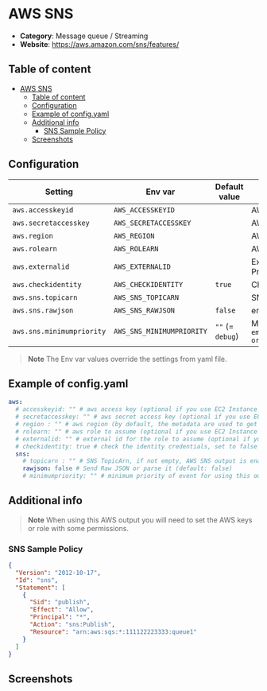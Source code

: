 # AWS SNS

- **Category**: Message queue / Streaming
- **Website**: https://aws.amazon.com/sns/features/

## Table of content

- [AWS SNS](#aws-sns)
  - [Table of content](#table-of-content)
  - [Configuration](#configuration)
  - [Example of config.yaml](#example-of-configyaml)
  - [Additional info](#additional-info)
    - [SNS Sample Policy](#sns-sample-policy)
  - [Screenshots](#screenshots)

## Configuration

| Setting                   | Env var                   | Default value    | Description                                                                                                                         |
| ------------------------- | ------------------------- | ---------------- | ----------------------------------------------------------------------------------------------------------------------------------- |
| `aws.accesskeyid`         | `AWS_ACCESSKEYID`         |                  | AWS access key (optional if you use EC2 Instance Profile)                                                                           |
| `aws.secretaccesskey`     | `AWS_SECRETACCESSKEY`     |                  | AWS secret access key (optional if you use EC2 Instance Profile)                                                                    |
| `aws.region`              | `AWS_REGION`              |                  | AWS region (by default, the metadata are used to get it)                                                                            |
| `aws.rolearn`             | `AWS_ROLEARN`             |                  | AWS role to assume (optional if you use EC2 Instance Profile)                                                                       |
| `aws.externalid`          | `AWS_EXTERNALID`          |                  | External id for the role to assume (optional if you use EC2 Instance Profile)                                                       |
| `aws.checkidentity`       | `AWS_CHECKIDENTITY`       | `true`           | Check the identity credentials, set to false for locale developments                                                                |
| `aws.sns.topicarn`        | `AWS_SNS_TOPICARN`        |                  | SNS TopicArn, if not empty, AWS SNS output is **enabled**                                                                           |
| `aws.sns.rawjson`         | `AWS_SNS_RAWJSON`         | `false`          | end Raw JSON or parse it                                                                                                            |
| `aws.sns.minimumpriority` | `AWS_SNS_MINIMUMPRIORITY` | `""` (= `debug`) | Minimum priority of event for using this output, order is `emergency,alert,critical,error,warning,notice,informational,debug or ""` |

> **Note**
The Env var values override the settings from yaml file.

## Example of config.yaml

```yaml
aws:
  # accesskeyid: "" # aws access key (optional if you use EC2 Instance Profile)
  # secretaccesskey: "" # aws secret access key (optional if you use EC2 Instance Profile)
  # region : "" # aws region (by default, the metadata are used to get it)
  # rolearn: "" # aws role to assume (optional if you use EC2 Instance Profile)
  # externalid: "" # external id for the role to assume (optional if you use EC2 Instance Profile)
  # checkidentity: true # check the identity credentials, set to false for locale developments (default: true)
  sns:
    # topicarn : "" # SNS TopicArn, if not empty, AWS SNS output is enabled
    rawjson: false # Send Raw JSON or parse it (default: false)
    # minimumpriority: "" # minimum priority of event for using this output, order is emergency|alert|critical|error|warning|notice|informational|debug or "" (default)
```

## Additional info

> **Note**
When using this AWS output you will need to set the AWS keys or role with some permissions.

### SNS Sample Policy

```json
{
  "Version": "2012-10-17",
  "Id": "sns",
  "Statement": [
    {
      "Sid": "publish",
      "Effect": "Allow",
      "Principal": "*",
      "Action": "sns:Publish",
      "Resource": "arn:aws:sqs:*:111122223333:queue1"
    }
  ]
}
```


## Screenshots
